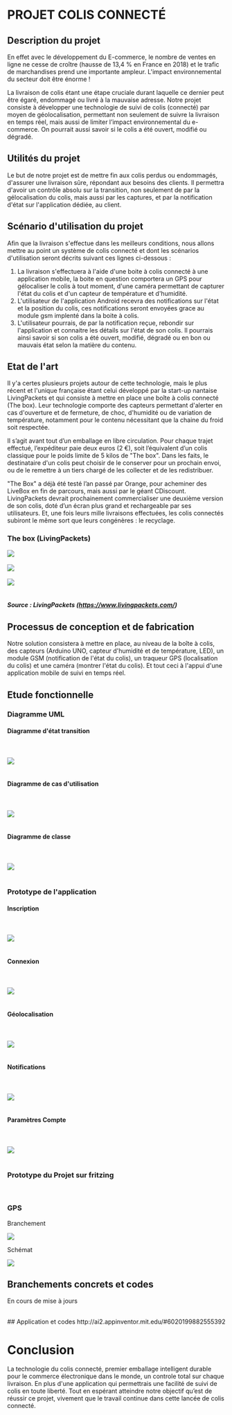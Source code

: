 # PROJET COLIS CONNECTÉ

## Description du projet

En effet avec le développement du E-commerce, le nombre de ventes en ligne ne cesse de croître (hausse de 13,4 % en France en 2018) et le trafic de marchandises prend une importante ampleur.
L'impact environnemental du secteur doit être énorme !

La livraison de colis étant une étape cruciale durant laquelle ce dernier peut être égaré, endommagé ou livré à la mauvaise adresse.
Notre projet consiste à développer une technologie de suivi de colis (connecté) par moyen de géolocalisation, permettant non seulement de suivre la livraison en temps réel, mais aussi de limiter l’impact environnemental du e-commerce. On pourrait aussi savoir si le colis a été ouvert, modifié ou dégradé.

## Utilités du projet

Le but de notre projet est de mettre fin aux colis perdus ou endommagés, d'assurer une livraison sûre, répondant aux besoins des clients. Il permettra d'avoir un contrôle absolu sur la transition, non seulement de par la gélocalisation du colis, mais aussi par les captures, et par la notification d'état sur l'application dédiée, au client.

## Scénario d'utilisation du projet

Afin que la livraison s'effectue dans les meilleurs conditions, nous allons mettre au point un système de colis connecté et dont les scénarios d'utilisation seront décrits suivant ces lignes ci-dessous : 

 1. La livraison s'effectuera à l'aide d'une boite à colis connecté à une application mobile, la boite en question comportera un GPS         pour gélocaliser le colis à tout moment, d'une caméra permettant de capturer l'état du colis et d'un capteur de température et           d'humidité. 
 2. L'utilisateur de l'application Android recevra des notifications sur l'état et la position du colis, ces                                 notifications seront envoyées grace au module gsm implenté dans la boite à colis.
 3. L'utilisateur pourrais, de par la notification reçue, rebondir sur l'application et connaitre les détails sur l'état de son colis.       Il pourrais ainsi savoir si son colis a été ouvert, modifié, dégradé ou en bon ou mauvais état selon la matière du contenu.

## Etat de l'art  

Il y'a certes plusieurs projets autour de cette technologie, mais le plus récent et l'unique française étant celui développé par la  start-up nantaise LivingPackets et qui consiste à mettre en place une boîte à colis connecté (The box). Leur technologie comporte des capteurs permettant d'alerter en cas d'ouverture et de fermeture, de choc, d'humidité ou de variation de température, notamment pour le contenu nécessitant que la chaine du froid soit respectée.

Il s’agit avant tout d’un emballage en libre circulation. Pour chaque trajet effectué, l’expéditeur paie deux euros (2 €), soit l’équivalent d’un colis classique pour le poids limite de 5 kilos de "The box".
Dans les faits, le destinataire d'un colis peut choisir de le conserver pour un prochain envoi, ou de le remettre à un tiers chargé de les collecter et de les redistribuer.

"The Box" a déjà été testé l’an passé par Orange, pour acheminer des LiveBox en fin de parcours, mais aussi par le géant CDiscount. LivingPackets devrait prochainement commercialiser une deuxième version de son colis, doté d’un écran plus grand et rechargeable par ses utilisateurs. Et, une fois leurs mille livraisons effectuées, les colis connectés subiront le même sort que leurs congénères : le recyclage.

### The box (LivingPackets)
<img src="https://github.com/institut-galilee/2020-smart-box/blob/master/doc/pictures/colis.jpg"/>
<br></br>
<img src="https://github.com/institut-galilee/2020-smart-box/blob/master/doc/pictures/boite.jpeg"/>
<br></br>
<img src="https://github.com/institut-galilee/2020-smart-box/blob/master/doc/pictures/tel.jpg"/>
<br></br>

##### Source : LivingPackets (https://www.livingpackets.com/)

## Processus de conception et de fabrication

Notre solution consistera à mettre en place, au niveau de la boîte à colis, des capteurs (Arduino UNO, capteur d'humidité et de température, LED), un module GSM (notification de l'état du colis), un traqueur GPS (localisation du colis) et une caméra (montrer l'état du colis).
Et tout ceci à l'appui d'une application mobile de suivi en temps réel. 

## Etude fonctionnelle 
### Diagramme UML
#### Diagramme d'état transition
<br></br>
<img src="https://github.com/institut-galilee/2020-smart-box/blob/master/doc/pictures/Colis_connect%C3%A9.jpg"/>
<br></br>
#### Diagramme de cas d'utilisation 
<br></br>
<img src="https://github.com/institut-galilee/2020-smart-box/blob/master/doc/pictures/diagramme_smartbox.jpg"/>
<br></br>
#### Diagramme de classe 
<br></br>
<img src="https://github.com/institut-galilee/2020-smart-box/blob/master/doc/pictures/diagramme_class.jpg"/>
<br></br>

### Prototype de l'application 

#### Inscription 
<br></br>
<img src="https://github.com/institut-galilee/2020-smart-box/blob/master/doc/pictures/Inscription.jpg"/>
<br></br>

#### Connexion
<br></br>
<img src="https://github.com/institut-galilee/2020-smart-box/blob/master/doc/pictures/Connexion.jpg"/>
<br></br>

#### Géolocalisation 
<br></br>
<img src="https://github.com/institut-galilee/2020-smart-box/blob/master/doc/pictures/G%C3%A9olocalisation.jpg"/>
<br></br>

#### Notifications
<br></br>
<img src="https://github.com/institut-galilee/2020-smart-box/blob/master/doc/pictures/Notifications.jpg"/>
<br></br>

#### Paramètres Compte
<br></br>
<img src="https://github.com/institut-galilee/2020-smart-box/blob/master/doc/pictures/Param%C3%A8tres.jpg"/>
<br></br>

### Prototype du Projet sur fritzing
<br>
<h3>GPS </h3>
<p>Branchement</p>
<img src="https://github.com/institut-galilee/2020-smart-box/blob/master/doc/pictures/GY-NEO6MV2_bb.png"/>
<br>
<p>Schémat</p>
<img src="https://github.com/institut-galilee/2020-smart-box/blob/master/doc/pictures/GY-NEO6MV2_schéma.png"/>
<br>
<!--img src="https://github.com/institut-galilee/2020-smart-box/blob/master/doc/pictures/smart_box_schematic.png"/>
<br></br-->

## Branchements concrets et codes 
<p>En cours de mise à jours</p>
<br>
## Application et codes
http://ai2.appinventor.mit.edu/#6020199882555392

# Conclusion 

La technologie du colis connecté, premier emballage intelligent durable pour le commerce électronique dans le monde, un controle total sur chaque livraison. En plus d'une application qui permettrais une facilité de suivi de colis en toute liberté.
Tout en espérant atteindre notre objectif qu’est de réussir ce projet, vivement que le travail continue dans cette lancée de colis connecté.

